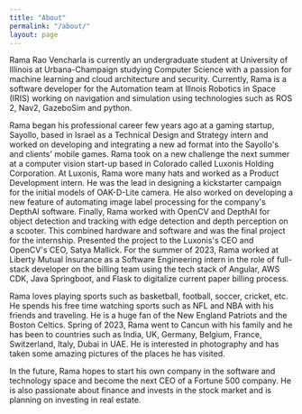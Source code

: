 ```yaml
---
title: "About"
permalink: "/about/"
layout: page
---
```


Rama Rao Vencharla is currently an undergraduate student at University of Illinois at Urbana-Champaign studying Computer Science with a passion for machine learning and cloud architecture and security. Currently, Rama is a software developer for the Automation team at Illnois Robotics in Space (IRIS) working on navigation and simulation using technologies such as ROS 2, Nav2, GazeboSim and python. 

Rama began his professional career few years ago at a gaming startup, Sayollo, based in Israel as a Technical Design and Strategy intern and worked on developing and integrating a new ad format into the Sayollo's and clients' mobile games. Rama took on a new challenge the next summer at a computer vision start-up based in Colorado called Luxonis Holding Corporation. At Luxonis, Rama wore many hats and worked as a Product Development intern. He was the lead in designing a kickstarter campaign for the initial models of OAK-D-Lite camera. He also worked on developing a new feature of automating image label processing for the company's DepthAI software. Finally, Rama worked with OpenCV and DepthAI for object detection and tracking with edge detection and depth perception on a scooter. This combined hardware and software and was the final project for the internship. Presented the project to the Luxonis's CEO and OpenCV's CEO, Satya Mallick. For the summer of 2023, Rama worked at Liberty Mutual Insurance as a Software Engineering intern in the role of full-stack developer on the billing team using the tech stack of Angular, AWS CDK, Java Springboot, and Flask to digitalize current paper billing process. 

Rama loves playing sports such as basketball, football, soccer, cricket, etc. He spends his free time watching sports such as NFL and NBA with his friends and traveling. He is a huge fan of the New England Patriots and the Boston Celtics. Spring of 2023, Rama went to Cancun with his family and he has been to countries such as India, UK, Germany, Belgium, France, Switzerland, Italy, Dubai in UAE. He is interested in photography and has taken some amazing pictures of the places he has visited.

In the future, Rama hopes to start his own company in the software and technology space and become the next CEO of a Fortune 500 company. He is also passionate about finance and invests in the stock market and is planning on investing in real estate. 


